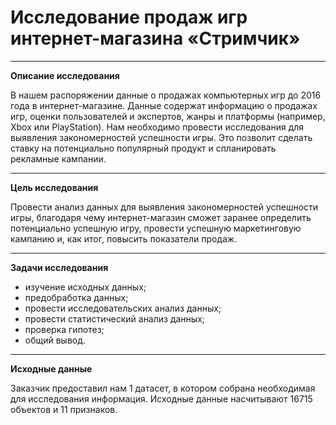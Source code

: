 # Исследование продаж игр интернет-магазина «Стримчик»
___
**Описание исследования**

В нашем распоряжении данные о продажах компьютерных игр до 2016 года в интернет-магазине. Данные содержат информацию о продажах игр, оценки пользователей и экспертов, жанры и платформы (например, Xbox или PlayStation). Нам необходимо провести исследования для выявления закономерностей успешности игры. Это позволит сделать ставку на потенциально популярный продукт и спланировать рекламные кампании.
___
**Цель исследования**

Провести анализ данных для выявления закономерностей успешности игры, благодаря чему интернет-магазин сможет заранее определить потенциально успешную игру, провести успешную маркетинговую кампанию и, как итог, повысить показатели продаж.
___
**Задачи исследования**

- изучение исходных данных;
- предобработка данных;
- провести исследовательских анализ данных;
- провести статистический анализ данных;
- проверка гипотез;
- общий вывод.
___
**Исходные данные**

Заказчик предоставил нам 1 датасет, в котором собрана необходимая для исследования информация. Исходные данные насчитывают 16715 объектов и 11 признаков.

